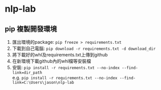 # nlp-lab
## pip 複製開發環境
1. 匯出環境的package: `pip freeze > requirements.txt`
2. 下載到自己電腦: `pip download -r requirements.txt -d download_dir`
3. 將下載好的whl及requirements.txt上傳到github
4. 在新環境下載github內的whl檔等安裝檔
5. 安裝: `pip install -r requirements.txt --no-index --find-link=dir_path`<br>
    e.g. `pip install -r requirements.txt --no-index --find-link=C:\Users\jason\nlp-lab`
